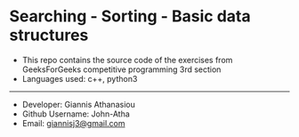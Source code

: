 # Searching - Sorting - Basic data structures

* This repo contains the source code of the exercises from GeeksForGeeks competitive programming 3rd section
* Languages used: c++, python3
- - -
* Developer: Giannis Athanasiou
* Github Username: John-Atha
* Email: giannisj3@gmail.com